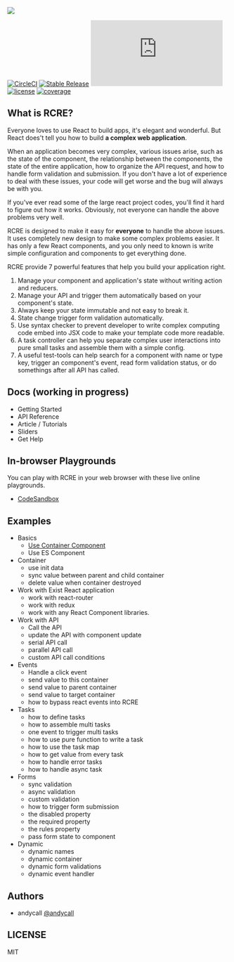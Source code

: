 ![](https://user-images.githubusercontent.com/4409743/56594977-5c989180-6620-11e9-8a52-33f399294579.png)

[![CircleCI](https://circleci.com/gh/andycall/RCRE.svg?style=svg)](https://circleci.com/gh/andycall/RCRE)
[![Stable Release](https://img.shields.io/npm/v/rcre.svg)](https://npm.im/rcre)
[![gzip size](http://img.badgesize.io/https://unpkg.com/rcre@latest/dist/index.js?compression=gzip)](https://unpkg.com/rcre@latest/dist/index.js)
[![license](https://badgen.now.sh/badge/license/MIT)](./LICENSE)
[![coverage](https://img.shields.io/codecov/c/github/andycall/RCRE/master.svg)](https://img.shields.io/codecov/c/github/andycall/RCRE/master.svg)

## What is RCRE?

Everyone loves to use React to build apps, it's elegant and wonderful. But React does't tell you how to build **a complex web application**. 

When an application becomes very complex, various issues arise, such as the state of the component, the relationship between the components, the state of the entire application, how to organize the API request, and how to handle form validation and submission. If you don't have a lot of experience to deal with these issues, your code will get worse and the bug will always be with you.

If you've ever read some of the large react project codes, you'll find it hard to figure out how it works. Obviously, not everyone can handle the above problems very well.

RCRE is designed to make it easy for **everyone** to handle the above issues. It uses completely new design to make some complex problems easier. It has only a few React components, and you only need to known is write simple configuration and components to get everything done. 

RCRE provide 7 powerful features that help you build your application right. 

1. Manage your component and application's state without writing action and reducers.
2. Manage your API and trigger them automatically based on your component's state.
3. Always keep your state immutable and not easy to break it.
4. State change trigger form validation automatically.
5. Use syntax checker to prevent developer to write complex computing code embed into JSX code to make your template code more readable.
6. A task controller can help you separate complex user interactions into pure small tasks and assemble them with a simple config.
7. A useful test-tools can help search for a component with name or type key, trigger an component's event, read form validation status, or do somethings after all API has called.


## Docs (working in progress)

+ Getting Started
+ API Reference
+ Article / Tutorials
+ Sliders
+ Get Help

## In-browser Playgrounds

You can play with RCRE in your web browser with these live online playgrounds.

+ [CodeSandbox](https://codesandbox.io/s/pywlq1vqq0) 

## Examples

+ Basics
    + [Use Container Component](https://codesandbox.io/s/0orxxmp6pp)
    + Use ES Component
+ Container
    + use init data
    + sync value between parent and child container
    + delete value when container destroyed 
+ Work with Exist React application
    + work with react-router
    + work with redux
    + work with any React Component libraries.
+ Work with API
    + Call the API
    + update the API with component update
    + serial API call
    + parallel API call
    + custom API call conditions
+ Events
    + Handle a click event
    + send value to this container
    + send value to parent container
    + send value to target container
    + how to bypass react events into RCRE
+ Tasks
    + how to define tasks
    + how to assemble multi tasks
    + one event to trigger multi tasks
    + how to use pure function to write a task
    + how to use the task map
    + how to get value from every task
    + how to handle error tasks
    + how to handle async task
+ Forms 
    + sync validation
    + async validation
    + custom validation
    + how to trigger form submission
    + the disabled property
    + the required property
    + the rules property
    + pass form state to component  
+ Dynamic
    + dynamic names
    + dynamic container
    + dynamic form validations
    + dynamic event handler
    
    
## Authors

+ andycall [@andycall](http://github.com/andycall)


## LICENSE
MIT
